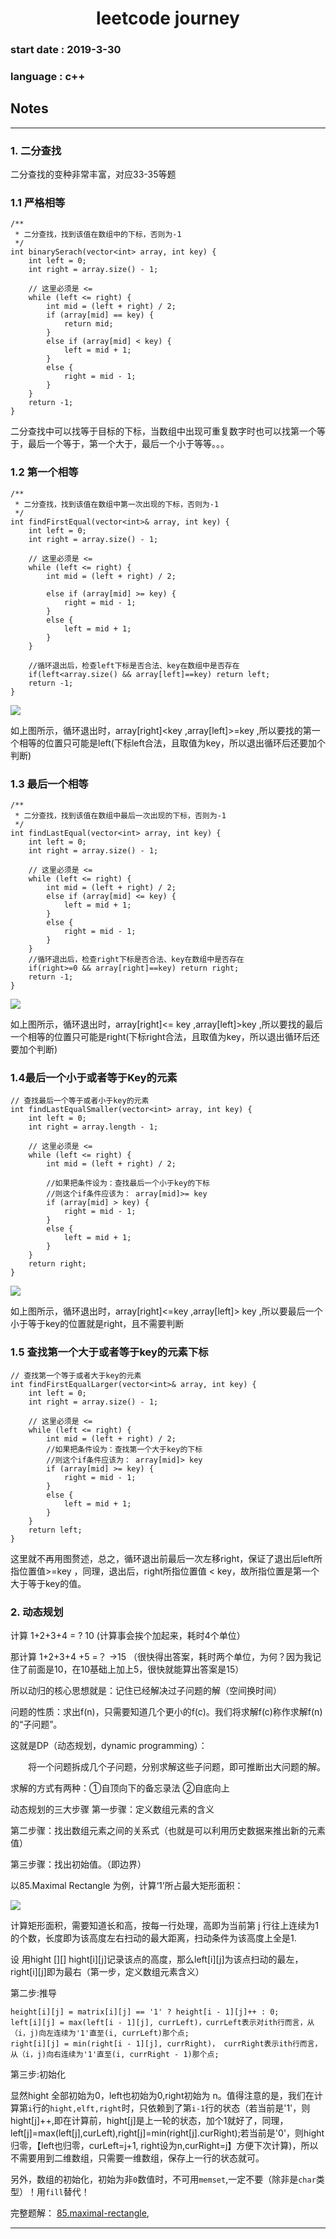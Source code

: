# <center>leetcode journey</center>


### start date : 2019-3-30

### language : c++

## Notes
---
### 1. 二分查找
二分查找的变种非常丰富，对应33-35等题
### 1.1 严格相等
```
/**
 * 二分查找，找到该值在数组中的下标，否则为-1
 */
int binarySerach(vector<int> array, int key) {
    int left = 0;
    int right = array.size() - 1;

    // 这里必须是 <=
    while (left <= right) {
        int mid = (left + right) / 2;
        if (array[mid] == key) {
            return mid;
        }
        else if (array[mid] < key) {
            left = mid + 1;
        }
        else {
            right = mid - 1;
        }
    }
    return -1;
}
```
二分查找中可以找等于目标的下标，当数组中出现可重复数字时也可以找第一个等于，最后一个等于，第一个大于，最后一个小于等等。。。
### 1.2 第一个相等
```
/**
 * 二分查找，找到该值在数组中第一次出现的下标，否则为-1
 */
int findFirstEqual(vector<int>& array, int key) {
    int left = 0;
    int right = array.size() - 1;

    // 这里必须是 <=
    while (left <= right) {
        int mid = (left + right) / 2;
      
        else if (array[mid] >= key) {
            right = mid - 1;
        }
        else {
            left = mid + 1;
        }
    }

    //循环退出后，检查left下标是否合法、key在数组中是否存在
    if(left<array.size() && array[left]==key) return left;
    return -1;
}
```
![](https://tva1.sinaimg.cn/large/006y8mN6ly1g8f5eqot3wj30as063glu.jpg)

如上图所示，循环退出时，array[right]<key ,array[left]>=key ,所以要找的第一个相等的位置只可能是left(下标left合法，且取值为key，所以退出循环后还要加个判断)

### 1.3 最后一个相等
```
/**
 * 二分查找，找到该值在数组中最后一次出现的下标，否则为-1
 */
int findLastEqual(vector<int> array, int key) {
    int left = 0;
    int right = array.size() - 1;

    // 这里必须是 <=
    while (left <= right) {
        int mid = (left + right) / 2;
        else if (array[mid] <= key) {
            left = mid + 1;
        }
        else {
            right = mid - 1;
        }
    }
    //循环退出后，检查right下标是否合法、key在数组中是否存在
    if(right>=0 && array[right]==key) return right;
    return -1;
}
```
![](https://tva1.sinaimg.cn/large/006y8mN6ly1g8f5ro32glj30bd05u0t0.jpg)

如上图所示，循环退出时，array[right]<= key ,array[left]>key ,所以要找的最后一个相等的位置只可能是right(下标right合法，且取值为key，所以退出循环后还要加个判断)
### 1.4最后一个小于或者等于Key的元素
```
// 查找最后一个等于或者小于key的元素
int findLastEqualSmaller(vector<int> array, int key) {
    int left = 0;
    int right = array.length - 1;

    // 这里必须是 <=
    while (left <= right) {
        int mid = (left + right) / 2;

        //如果把条件设为：查找最后一个小于key的下标
        //则这个if条件应该为： array[mid]>= key
        if (array[mid] > key) {
            right = mid - 1;
        }
        else {
            left = mid + 1;
        }
    }
    return right;
}
```
![](https://tva1.sinaimg.cn/large/006y8mN6ly1g8f5ro32glj30bd05u0t0.jpg)

如上图所示，循环退出时，array[right]<=key ,array[left]> key ,所以要最后一个小于等于key的位置就是right，且不需要判断

### 1.5 查找第一个大于或者等于key的元素下标
```
// 查找第一个等于或者大于key的元素
int findFirstEqualLarger(vector<int>& array, int key) {
    int left = 0;
    int right = array.size() - 1;

    // 这里必须是 <=
    while (left <= right) {
        int mid = (left + right) / 2;
        //如果把条件设为：查找第一个大于key的下标
        //则这个if条件应该为： array[mid]> key
        if (array[mid] >= key) {
            right = mid - 1;
        }
        else {
            left = mid + 1;
        }
    }
    return left;
}
```
这里就不再用图赘述，总之，循环退出前最后一次左移right，保证了退出后left所指位置值>=key ，同理，退出后，right所指位置值 < key，故所指位置是第一个大于等于key的值。


### 2. 动态规划

计算 1+2+3+4 = ?  10 (计算事会挨个加起来，耗时4个单位）

那计算 1+2+3+4 +5 =？ ->15 （很快得出答案，耗时两个单位，为何？因为我记住了前面是10，在10基础上加上5，很快就能算出答案是15）

所以动归的核心思想就是：记住已经解决过子问题的解（空间换时间）

问题的性质：求出f(n)，只需要知道几个更小的f(c)。我们将求解f(c)称作求解f(n)的“子问题”。

这就是DP（动态规划，dynamic programming）：

　　将一个问题拆成几个子问题，分别求解这些子问题，即可推断出大问题的解。

求解的方式有两种：①自顶向下的备忘录法 ②自底向上

动态规划的三大步骤
第一步骤：定义数组元素的含义

第二步骤：找出数组元素之间的关系式（也就是可以利用历史数据来推出新的元素值）

第三步骤：找出初始值。（即边界）

以85.Maximal Rectangle 为例，计算‘1’所占最大矩形面积：

![](https://tva1.sinaimg.cn/large/006tNbRwly1g9koujmufhj30ge0a0jrq.jpg)

计算矩形面积，需要知道长和高，按每一行处理，高即为当前第 j 行往上连续为1的个数，长度即为该高度左右扫动的最大距离，扫动条件为该高度上全是1.

设 用hight [][] hight[i][j]记录该点的高度，那么left[i][j]为该点扫动的最左，right[i][j]即为最右（第一步，定义数组元素含义）

第二步:推导
```
height[i][j] = matrix[i][j] == '1' ? height[i - 1][j]++ : 0;
left[i][j] = max(left[i - 1][j], currLeft)，currLeft表示对ith行而言，从（i，j)向左连续为'1'直至(i, currLeft)那个点;
right[i][j] = min(right[i - 1][j], currRight)， currRight表示ith行而言，从（i，j)向右连续为'1'直至(i, currRight - 1)那个点;
```
第三步:初始化

显然hight 全部初始为0，left也初始为0,right初始为 n。值得注意的是，我们在计算第`i`行的`hight,elft,right`时，只依赖到了第`i-1`行的状态（若当前是'1'，则hight[j]++,即在计算前，hight[j]是上一轮的状态，加个1就好了，同理，left[j]=max(left[j],curLeft),right[j]=min(right[j].curRight);若当前是'0'，则hight归零，【left也归零，curLeft=j+1, right设为n,curRight=j】方便下次计算)，所以不需要用到二维数组，只需要一维数组，保存上一行的状态就可。

另外，数组的初始化，初始为非`0`数值时，不可用`memset`,一定不要（除非是`char`类型）！用`fill`替代！

完整题解：
 [85.maximal-rectangle](https://github.com/tangmengqiu/leetcode/blob/master/85.maximal-rectangle.cpp),



---